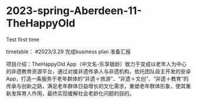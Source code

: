 # 2023-spring-Aberdeen-11-TheHappyOld
Test first time

timetable：
#2023/3.29 完成business plan 准备汇报






项目介绍：TheHappyOld App（中文名-乐享银龄）致力于变成以老年人为中心的非遗教育资源平台，通过对接非遗传承人与非遗机构，依托团队自主开发的安卓App，打造一条服务于老年群体的“非遗＋旅游”、“非遗＋文创”、“非遗＋教育”的传承与创新之路，满足老年群体日益增长的文化需求，重塑老年群体形象，使其重新发挥育人作用，最终实现缓解社会老龄化问题的目的。
